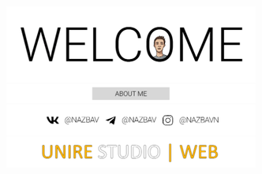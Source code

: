 ![Welcome](https://github.com/nazbav/NAZBAV/blob/main/im_01.png?raw=true "Welcome")
[![About me](https://github.com/nazbav/NAZBAV/blob/main/im_02.png?raw=true "About me")][0]
[![Contact](https://github.com/nazbav/NAZBAV/blob/main/im_03.png?raw=true "Contact")][1]
[![Unire](https://github.com/nazbav/NAZBAV/blob/main/im_04.png?raw=true "Unire")][2]

[0]: about.md
[1]: contact.md
[2]: https://unire-studio.github.io/web/
